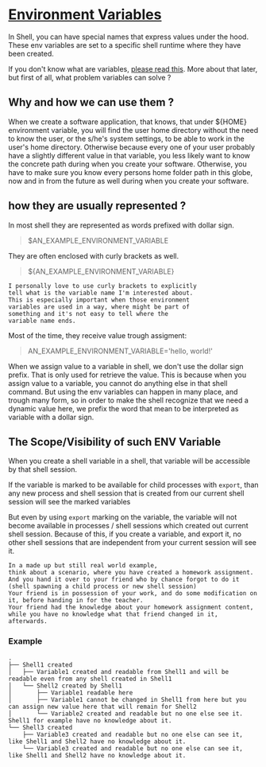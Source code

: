 # [Environment Variables](https://en.wikipedia.org/wiki/Environment_variable)

In Shell, you can have special names that express values under the hood.
These env variables are set to a specific shell runtime where they have been created.

If you don't know what are variables, [please read this](../../../basics/Variables.md).
More about that later, but first of all, what problem variables can solve ?

## Why and how we can use them ?

When we create a software application, that knows, that under ${HOME} environment variable,
you will find the user home directory without the need to know the user, or the
s/he's system settings, to be able to work in the user's home directory.
Otherwise because every one of your user probably have a slightly different value in that variable,
you less likely want to know the concrete path during when you create your software.
Otherwise, you have to make sure you know every persons home folder path in this globe,
now and in from the future as well during when you create your software.

## how they are usually represented ?

In most shell they are represented as words prefixed with dollar sign.
> $AN_EXAMPLE_ENVIRONMENT_VARIABLE

They are often enclosed with curly brackets as well.
> ${AN_EXAMPLE_ENVIRONMENT_VARIABLE}

    I personally love to use curly brackets to explicitly
    tell what is the variable name I'm interested about.
    This is especially important when those environment
    variables are used in a way, where might be part of
    something and it's not easy to tell where the
    variable name ends.

Most of the time, they receive value trough assigment:
> AN_EXAMPLE_ENVIRONMENT_VARIABLE='hello, world!'

When we assign value to a variable in shell,
we don't use the dollar sign prefix.
That is only used for retrieve the value.
This is because when you assign value to a variable,
you cannot do anything else in that shell command.
But using the env variables can happen in many place,
and trough many form, so in order to make the shell
recognize that we need a dynamic value here,
we prefix the word that mean to be interpreted
as variable with a dollar sign.

## The Scope/Visibility of such ENV Variable

When you create a shell variable in a shell,
that variable will be accessible by that shell session.

If the variable is marked to be available for child processes with `export`,
than any new process and shell session that is created from our current shell session will see the marked variables

But even by using `export` marking on the variable,
the variable will not become available in processes / shell sessions which created out current shell session.
Because of this, if you create a variable, and export it, no other shell sessions that are independent from your current session will see it.

    In a made up but still real world example,
    think about a scenario, where you have created a homework assignment.
    And you hand it over to your friend who by chance forgot to do it (shell spawning a child process or new shell session)
    Your friend is in possession of your work, and do some modification on it, before handing in for the teacher.
    Your friend had the knowledge about your homework assignment content,
    while you have no knowledge what that friend changed in it, afterwards.

### Example

```
.
├── Shell1 created
│   ├── Variable1 created and readable from Shell1 and will be readable even from any shell created in Shell1
│   └── Shell2 created by Shell1
│       ├── Variable1 readable here
│       ├── Variable1 cannot be changed in Shell1 from here but you can assign new value here that will remain for Shell2
│       └── Variable2 created and readable but no one else see it. Shell1 for example have no knowledge about it.
└── Shell3 created
    ├── Variable3 created and readable but no one else can see it, like Shell1 and Shell2 have no knowledge about it.
    └── Variable3 created and readable but no one else can see it, like Shell1 and Shell2 have no knowledge about it.
```